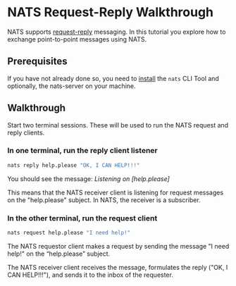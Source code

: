 # NATS Request-Reply Walkthrough

NATS supports [request-reply](reqreply.md) messaging. In this tutorial you explore how to exchange point-to-point messages using NATS.

## Prerequisites

If you have not already done so, you need to [install](/nats-concepts/what-is-nats/walkthrough_setup.md) the `nats` CLI Tool and optionally, the nats-server on your machine.  
  
## Walkthrough

Start two terminal sessions. These will be used to run the NATS request and reply clients.

### In one terminal, run the reply client listener

```bash
nats reply help.please "OK, I CAN HELP!!!"
```

You should see the message: _Listening on \[help.please\]_

This means that the NATS receiver client is listening for request messages on the "help.please" subject. In NATS, the receiver is a subscriber.

### In the other terminal, run the request client

```bash
nats request help.please "I need help!"
```

The NATS requestor client makes a request by sending the message "I need help!" on the “help.please” subject.

The NATS receiver client receives the message, formulates the reply \("OK, I CAN HELP!!!"\), and sends it to the inbox of the requester.
